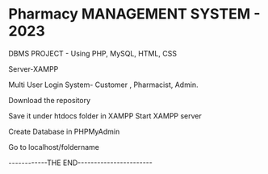 # Pharmacy MANAGEMENT SYSTEM - 2023


DBMS PROJECT - Using PHP, MySQL, HTML, CSS


Server-XAMPP


Multi User Login System- Customer , Pharmacist, Admin.

Download the repository

Save it under htdocs folder in XAMPP 
Start XAMPP server 

Create Database in PHPMyAdmin 

Go to localhost/foldername

------------THE END-----------------------
